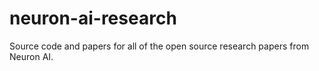 # neuron-ai-research
Source code and papers for all of the open source research papers from Neuron AI.

